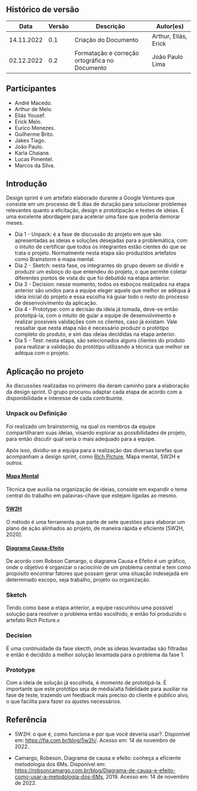 ## Histórico de versão

| Data       | Versão | Descrição                                      | Autor(es)            |
| ---------- | ------ | ---------------------------------------------- | -------------------- |
| 14.11.2022 | 0.1    | Criação do Documento                           | Arthur, Eliás, Erick |
| 02.12.2022 | 0.2    | Formatação e correção ortográfica no Documento | João Paulo Lima      |

## Participantes

- André Macedo.
- Arthur de Melo.
- Eliás Yousef.
- Erick Melo.
- Eurico Menezes.
- Guilherme Brito.
- Jakes Tiago.
- João Paulo.
- Karla Chaiane.
- Lucas Pimentel.
- Marcos da Silva.

## Introdução

Design sprint é um artefato elaborado durante a Google Ventures que consiste em um processo de 5 dias de duração para solucionar problemas relevantes quanto a elicitação, design e prototipação e testes de ideias. É uma excelente abordagem para acelerar uma fase que poderia demorar meses.

- Dia 1 - Unpack: é a fase de discussão do projeto em que são apresentadas as ideias e soluções desejadas para a problemática, com o intuito de certificar que todos os integrantes estão cientes do que se trata o projeto. Normalmente nesta etapa são produzidos artefatos como Brainstorm e mapa mental.
- Dia 2 - Sketch: nesta fase, os integrantes do grupo devem se dividir e produzir um esboço do que entendeu do projeto, o que permite coletar diferentes pontos de vista do que foi debatido na etapa anterior.
- Dia 3 - Decision: nesse momento, todos os esboços realizados na etapa anterior são unidos para a equipe eleger aquele que melhor se adéqua à ideia inicial do projeto e essa escolha irá guiar todo o resto do processo de desenvolvimento da aplicação.
- Dia 4 - Prototype: com a decisão da ideia já tomada, deve-se então prototipá-la, com o intuito de guiar a equipe de desenvolvimento e realizar possíveis validações com os clientes, caso já existam. Vale ressaltar que nesta etapa não é necessário produzir o protótipo completo do produto, e sim das ideias decididas na etapa anterior.
- Dia 5 - Test: nesta etapa, são selecionados alguns clientes do produto para realizar a validação do protótipo utilizando a técnica que melhor se adéqua com o projeto.

## Aplicação no projeto

As discussões realizadas no primeiro dia deram caminho para a elaboração da design sprint. O grupo procurou adaptar cada etapa de acordo com a disponibilidade e interesse de cada contribuinte.

### Unpack ou Definição

Foi realizado um brainstormig, na qual os membros da equipe compartilharam suas ideias, visando explorar as possibilidades de projeto, para então discutir qual seria o mais adequado para a equipe.

Após isso, dividiu-se a equipa para a realização das diversas tarefas que acompanham a design sprint, como [Rich Picture](/Base/artefatos-design-sprint/rich-picture.md), Mapa mental, 5W2H e outros.

#### [Mapa Mental](/Base/artefatos-design-sprint/mapaMental.md)

Técnica que auxilia na organização de ideias, consiste em expandir o tema central do trabalho em palavras-chave que estejam ligadas ao mesmo.

#### [5W2H](/Base/artefatos-design-sprint/5w2h.md)

O método é uma ferramenta que parte de sete questões para elaborar um plano de ação alinhados ao projeto, de maneira rápida e eficiente [5W2H, 2020].

#### [Diagrama Causa-Efeito](/Base/artefatos-design-sprint/diagramaCausaEfeito.md)

De acordo com Robson Camargo, o diagrama Causa e Efeito é um gráfico, onde o objetivo é organizar o raciocínio de um problema central e tem como propósito encontrar fatores que possam gerar uma situação indesejada em determinado escopo, seja trabalho, projeto ou organização.

### Sketch

Tendo como base a etapa anterior, a equipe rascunhou uma possível solução para resolver o problema então escolhido, e então foi produzido o artefato Rich Picture.x

### Decision

É uma continuidade da fase skecth, onde as ideias levantadas são filtradas e então é decidido a melhor solução levantada para o problema da fase 1.

### Prototype

Com a ideia de solução já escolhida, é momento de prototipá-la. É importante que este protótipo seja de média/alta fidelidade para auxiliar na fase de teste, trazendo um feedback mais preciso do cliente e público alvo, o que facilita para fazer os ajustes necessários.

## Referência

- 5W2H: o que é, como funciona e por que você deveria usar?. Disponível em: https://fia.com.br/blog/5w2h/. Acesso em: 14 de novembro de 2022.

- Camargo, Robeson. Diagrama de causa e efeito: conheça a eficiente metodologia dos 6Ms. Disponível em: https://robsoncamargo.com.br/blog/Diagrama-de-causa-e-efeito-como-usar-a-metodologia-dos-6Ms, 2019. Acesso em: 14 de novembro de 2022.
